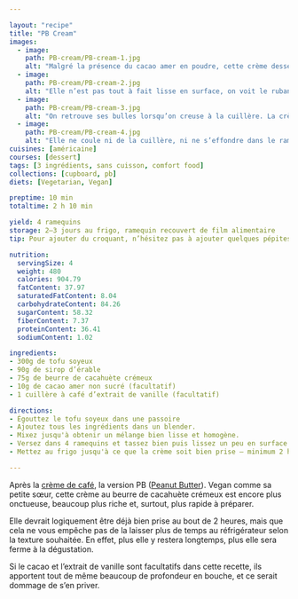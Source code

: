 ```yaml
---

layout: "recipe"
title: "PB Cream"
images:
  - image:
    path: PB-cream/PB-cream-1.jpg
    alt: "Malgré la présence du cacao amer en poudre, cette crème dessert emprunte la couleur du beurre de cacahuète."
  - image:
    path: PB-cream/PB-cream-2.jpg
    alt: "Elle n’est pas tout à fait lisse en surface, on voit le ruban et quelques bulles d’air que le blender a intégré au mélange."
  - image:
    path: PB-cream/PB-cream-3.jpg
    alt: "On retrouve ses bulles lorsqu’on creuse à la cuillère. La crème est malgré tout lisse et homogène, juste onctueuse comme il faut."
  - image:
    path: PB-cream/PB-cream-4.jpg
    alt: "Elle ne coule ni de la cuillère, ni ne s’effondre dans le ramequin. Ce n'est donc pas trop liquide."
cuisines: [américaine]
courses: [dessert]
tags: [3 ingrédients, sans cuisson, comfort food]
collections: [cupboard, pb]
diets: [Vegetarian, Vegan]

preptime: 10 min
totaltime: 2 h 10 min

yield: 4 ramequins
storage: 2–3 jours au frigo, ramequin recouvert de film alimentaire 
tip: Pour ajouter du croquant, n’hésitez pas à ajouter quelques pépites de chocolat, des morceaux de cacahuètes, du granola/cruestli/muesli, des tranches de bananes séchées, etc. avant de servir.

nutrition:
  servingSize: 4
  weight: 480
  calories: 904.79
  fatContent: 37.97
  saturatedFatContent: 8.04
  carbohydrateContent: 84.26
  sugarContent: 58.32
  fiberContent: 7.37
  proteinContent: 36.41
  sodiumContent: 1.02

ingredients:
- 300g de tofu soyeux
- 90g de sirop d’érable
- 75g de beurre de cacahuète crémeux
- 10g de cacao amer non sucré (facultatif)
- 1 cuillère à café d’extrait de vanille (facultatif)

directions:
- Égouttez le tofu soyeux dans une passoire
- Ajoutez tous les ingrédients dans un blender. 
- Mixez jusqu'à obtenir un mélange bien lisse et homogène. 
- Versez dans 4 ramequins et tassez bien puis lissez un peu en surface.
- Mettez au frigo jusqu'à ce que la crème soit bien prise – minimum 2 heures.  

---
```


Après la [crème de café](creme-cafe.html), la version PB ([Peanut Butter](../collections.html#pb)). Vegan comme sa petite sœur, cette crème au beurre de cacahuète crémeux est encore plus onctueuse, beaucoup plus riche et, surtout, plus rapide à préparer. 

Elle devrait logiquement être déjà bien prise au bout de 2 heures, mais que cela ne vous empêche pas de la laisser plus de temps au réfrigérateur selon la texture souhaitée. En effet, plus elle y restera longtemps, plus elle sera ferme à la dégustation.

Si le cacao et l’extrait de vanille sont facultatifs dans cette recette, ils apportent tout de même beaucoup de profondeur en bouche, et ce serait dommage de s’en priver.